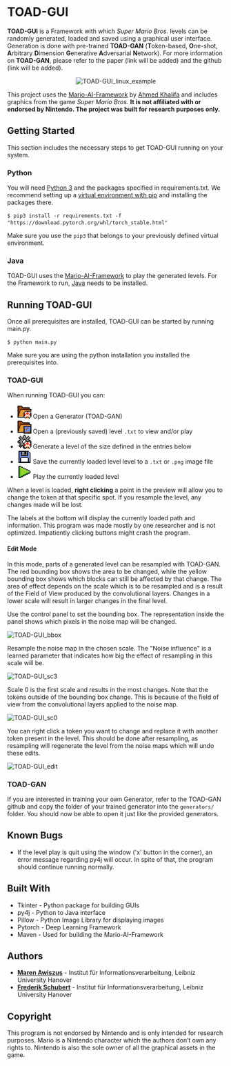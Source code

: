 # TOAD-GUI

**TOAD-GUI** is a Framework with which _Super Mario Bros._ levels can be randomly generated, loaded and saved using a graphical user interface.
Generation is done with pre-trained **TOAD-GAN** (**T**oken-based, **O**ne-shot, **A**rbitrary **D**imension **G**enerative **A**dversarial **N**etwork). 
For more information on **TOAD-GAN**, please refer to the paper (link will be added) and the github (link will be added).

<p align="center">
<img alt="TOAD-GUI_linux_example" src="/icons/TOAD-GUI_example.gif">
</p>

This project uses the [Mario-AI-Framework](https://github.com/amidos2006/Mario-AI-Framework) by [Ahmed Khalifa](https://scholar.google.com/citations?user=DRcyg5kAAAAJ&hl=en) and includes graphics from the game _Super Mario Bros._ **It is not affiliated with or endorsed by Nintendo.
The project was built for research purposes only.**

## Getting Started

This section includes the necessary steps to get TOAD-GUI running on your system.

### Python

You will need [Python 3](https://www.python.org/downloads) and the packages specified in requirements.txt.
We recommend setting up a [virtual environment with pip](https://packaging.python.org/guides/installing-using-pip-and-virtual-environments/)
and installing the packages there.

```
$ pip3 install -r requirements.txt -f "https://download.pytorch.org/whl/torch_stable.html"
```
Make sure you use the `pip3` that belongs to your previously defined virtual environment.

### Java

TOAD-GUI uses the [Mario-AI-Framework](https://github.com/amidos2006/Mario-AI-Framework) to play the generated levels.
For the Framework to run, [Java](https://www.java.com/de/download/) needs to be installed.

## Running TOAD-GUI

Once all prerequisites are installed, TOAD-GUI can be started by running main.py.
```
$ python main.py
```
Make sure you are using the python installation you installed the prerequisites into.

### TOAD-GUI

When running TOAD-GUI you can:
* ![toad folder](icons/folder_toad.png) Open a Generator (TOAD-GAN)
* ![level folder](icons/folder_level.png) Open a (previously saved) level `.txt` to view and/or play
* ![gear toad](icons/gear_toad.png) Generate a level of the size defined in the entries below
* ![save button](icons/save_button.png) Save the currently loaded level level to a `.txt` or `.png` image file
* ![play button](icons/play_button.png) Play the currently loaded level

When a level is loaded, **right clicking** a point in the preview will allow you to change the token at that specific spot.
If you resample the level, any changes made will be lost.

The labels at the bottom will display the currently loaded path and information. 
This program was made mostly by one researcher and is not optimized.
Impatiently clicking buttons might crash the program.

#### Edit Mode
In this mode, parts of a generated level can be resampled with TOAD-GAN. 
The red bounding box shows the area to be changed, while the yellow bounding box shows which blocks can still be affected by that change.
The area of effect depends on the scale which is to be resampled and is a result of the Field of View produced by the convolutional layers.
Changes in a lower scale will result in larger changes in the final level.

Use the control panel to set the bounding box. The representation inside the panel shows which pixels in the noise map will be changed.

![TOAD-GUI_bbox](icons/TOAD-GUI_crop.gif)

Resample the noise map in the chosen scale. The "Noise influence" is a learned parameter that indicates how big the effect of resampling in this scale will be.

![TOAD-GUI_sc3](icons/TOAD-GUI_resample_sc3.gif)

Scale 0 is the first scale and results in the most changes. Note that the tokens outside of the bounding box change. 
This is because of the field of view from the convolutional layers applied to the noise map.

![TOAD-GUI_sc0](icons/TOAD-GUI_resample_sc0.gif)

You can right click a token you want to change and replace it with another token present in the level.
This should be done after resampling, as resampling will regenerate the level from the noise maps which will undo these edits.

![TOAD-GUI_edit](icons/TOAD-GUI_rightclick.gif)

### TOAD-GAN

If you are interested in training your own Generator, refer to the TOAD-GAN github and copy the folder of your trained generator into the `generators/` folder.
You should now be able to open it just like the provided generators.

## Known Bugs

* If the level play is quit using the window ('x' button in the corner), an error message regarding py4j will occur.
In spite of that, the program should continue running normally.

## Built With

* Tkinter - Python package for building GUIs
* py4j - Python to Java interface
* Pillow - Python Image Library for displaying images
* Pytorch - Deep Learning Framework
* Maven - Used for building the Mario-AI-Framework

## Authors

* **[Maren Awiszus](https://www.tnt.uni-hannover.de/de/staff/awiszus/)** - Institut für Informationsverarbeitung, Leibniz University Hanover
* **[Frederik Schubert](https://www.tnt.uni-hannover.de/de/staff/schubert/)** - Institut für Informationsverarbeitung, Leibniz University Hanover

## Copyright

This program is not endorsed by Nintendo and is only intended for research purposes. 
Mario is a Nintendo character which the authors don’t own any rights to. 
Nintendo is also the sole owner of all the graphical assets in the game.

